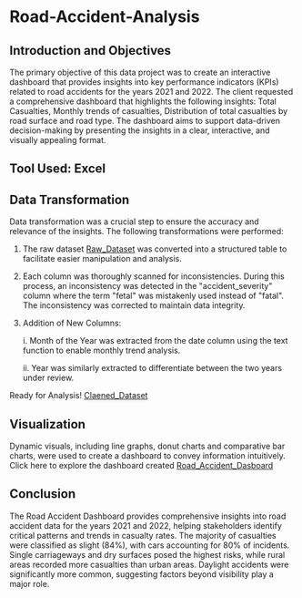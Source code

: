 # Road-Accident-Analysis
## Introduction and Objectives
The primary objective of this data project was to create an interactive dashboard that provides insights into key performance indicators (KPIs) related to road accidents for the years 2021 and 2022. The client requested a comprehensive dashboard that highlights the following insights: Total Casualties, Monthly trends of casualties, Distribution of total casualties by road surface and road type.
The dashboard aims to support data-driven decision-making by presenting the insights in a clear, interactive, and visually appealing format.

## Tool Used: Excel

## Data Transformation
Data transformation was a crucial step to ensure the accuracy and relevance of the insights. The following transformations were performed:
1.	The raw dataset [Raw_Dataset](https://drive.google.com/file/d/1bufASz-oRdBRBNBCQ-tS6V884PrykbxA/view?usp=drive_link) was converted into a structured table to facilitate easier manipulation and analysis.
2.	Each column was thoroughly scanned for inconsistencies. During this process, an inconsistency was detected in the "accident_severity" column where the term "fetal" was mistakenly used instead of "fatal". The inconsistency was corrected to maintain data integrity.
3.	Addition of New Columns:
   
    i.	Month of the Year was extracted from the date column using the text function to enable monthly trend analysis.

    ii.	Year was similarly extracted to differentiate between the two years under review.

Ready for Analysis! [Claened_Dataset](https://drive.google.com/file/d/1BvY58lAPiXY8W4kG5XZxLnkkUVWrsN6h/view?usp=drive_link)

## Visualization
Dynamic visuals, including line graphs, donut charts and comparative bar charts, were used to create a dashboard to convey information intuitively. 
Click here to explore the dashboard created [Road_Accident_Dasboard](https://docs.google.com/spreadsheets/d/1vBCcFgrinQpMQR7d5S4R2MG5yOVVnMOo/edit?usp=drive_link&ouid=115996878622836814950&rtpof=true&sd=true)

## Conclusion
The Road Accident Dashboard provides comprehensive insights into road accident data for the years 2021 and 2022, helping stakeholders identify critical patterns and trends in casualty rates. The majority of casualties were classified as slight (84%), with cars accounting for 80% of incidents. Single carriageways and dry surfaces posed the highest risks, while rural areas recorded more casualties than urban areas.  Daylight accidents were significantly more common, suggesting factors beyond visibility play a major role.
